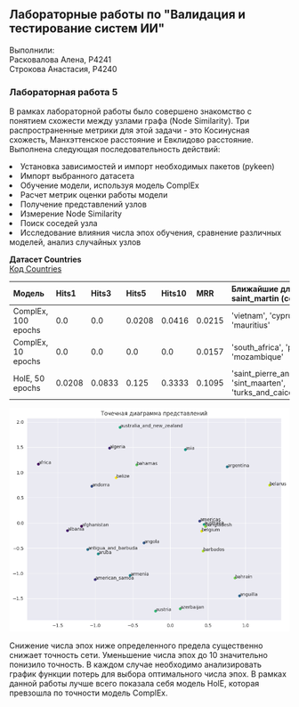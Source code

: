 ## Лабораторные работы по "Валидация и тестирование систем ИИ"
Выполнили: <br>
Расковалова Алена, P4241 <br>
Строкова Анастасия, P4240

### Лабораторная работа 5
В рамках лабораторной работы было совершено знакомство с понятием схожести между узлами графа (Node Similarity). Три распространенные метрики для этой задачи - это Косинусная схожесть, Манхэттенское расстояние и Евклидово расстояние. <br>
Выполнена следующая последовательность действий:
<li> Установка зависимостей и импорт необходимых пакетов (pykeen)
<li> Импорт выбранного датасета
<li> Обучение модели, используя модель ComplEx
<li> Расчет метрик оценки работы модели
<li> Получение представлений узлов
<li> Измерение Node Similarity
<li> Поиск соседей узла
<li> Исследование влияния числа эпох обучения, сравнение различных моделей, анализ случайных узлов
<br>

**Датасет Countries** <br>
[Код Countries](LR5_Countries.ipynbb) <br>

|**Модель**|**Hits1**|**Hits3**|**Hits5**|**Hits10**|**MRR**|**Ближайшие для saint_martin (cosine)**|**Ближайшие для africa (cosine)**|
|---|---|---|---|---|---|---|---|
|ComplEx, 100 epochs|0.0|0.0|0.0208|0.0416|0.0215|'vietnam', 'cyprus', 'mauritius'|'american_samoa', 'syria', 'zambia'|
|ComplEx, 10 epochs|0.0|0.0|0.0|0.0|0.0157|'south_africa', 'palestine', 'mozambique'|'liberia', 'jordan', 'angola'|
|HolE, 50 epochs|0.0208|0.0833|0.125|0.3333|0.1095|'saint_pierre_and_miquelon', 'sint_maarten', 'turks_and_caicos_islands'|'eastern_africa', 'western_africa', 'svalbard_and_jan_mayen'|

<img src="LR5_Countries_Example_ComplEx_100.png"/> <br>

Снижение числа эпох ниже определенного предела существенно снижает точность сети. Уменьшение числа эпох до 10 значительно понизило точность. В каждом случае необходимо анализировать график функции потерь для выбора оптимального числа эпох. В рамках данной работы лучше всего показала себя модель HolE, которая превзошла по точности модель ComplEx.
<br>
